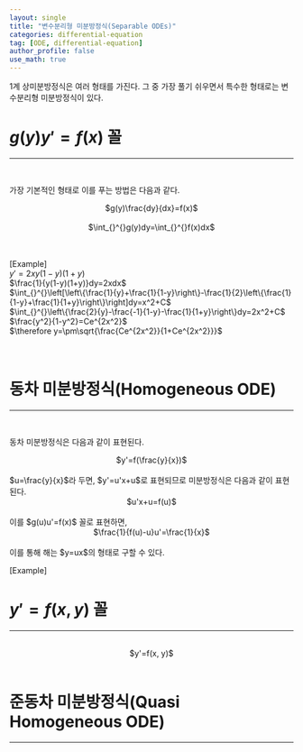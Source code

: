 ```yaml
---
layout: single
title: "변수분리형 미분방정식(Separable ODEs)"
categories: differential-equation
tag: [ODE, differential-equation]
author_profile: false
use_math: true
---
```

1계 상미분방정식은 여러 형태를 가진다. 그 중 가장 풀기 쉬우면서 특수한 형태로는 변수분리형 미분방정식이 있다.<br>   

# $g(y)y'=f(x)$ 꼴
------------------
<br>   

가장 기본적인 형태로 이를 푸는 방법은 다음과 같다.<br>   
<center>$g(y)\frac{dy}{dx}=f(x)$</center><br>   
<center>$\int_{}^{}g(y)dy=\int_{}^{}f(x)dx$</center><br><br>

[Example]<br>
$y'=2xy(1-y)(1+y)$<br>
$\frac{1}{y(1-y)(1+y)}dy=2xdx$<br>
$\int_{}^{}\left[\left\{\frac{1}{y}+\frac{1}{1-y}\right\}-\frac{1}{2}\left\{\frac{1}{1-y}+\frac{1}{1+y}\right\}\right]dy=x^2+C$<br>
$\int_{}^{}\left\{\frac{2}{y}-\frac{-1}{1-y}-\frac{1}{1+y}\right\}dy=2x^2+C$<br>
$\frac{y^2}{1-y^2}=Ce^{2x^2}$<br>
$\therefore y=\pm\sqrt{\frac{Ce^{2x^2}}{1+Ce^{2x^2}}}$<br>
<br><br>

# 동차 미분방정식(Homogeneous ODE)
------------------
<br> 

동차 미분방정식은 다음과 같이 표현된다.<br>   
<center>$y'=f(\frac{y}{x})$</center><br>   
$u=\frac{y}{x}$라 두면, $y'=u'x+u$로 표현되므로 미분방정식은 다음과 같이 표현된다.   
<center>$u'x+u=f(u)$</center><br>   
이를 $g(u)u'=f(x)$ 꼴로 표현하면,<br>
<center>$\frac{1}{f(u)-u}u'=\frac{1}{x}$</center><br>
이를 통해 해는 $y=ux$의 형태로 구할 수 있다.<br>

[Example]<br>



# $y'=f(x, y)$ 꼴
------------------
<br> 

<center>$y'=f(x, y)$</center><br>   


# 준동차 미분방정식(Quasi Homogeneous ODE)
------------------
<br>   

